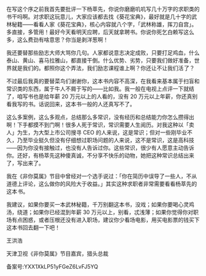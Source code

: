 在写这个序之前我首先要批评一下杨萃先，你说你磨磨叽叽写几十万字的求职类的书干吗啊。对求职这玩意儿，大家应该都去找《葵花宝典》，最好就是几十字的武林秘籍——看看人家《葵花宝典》，核心内容就八个字，「武林称雄，挥刀自宫」。多直接，多管用！最好今天看明天应聘，后天就拿聘书。你说你死乞白赖写这么多，这么费劲有啥意思？你当是剥洋葱啊！

我还要替那些励志大师大骂你几句。人家都说意志决定成败，只要打足鸡血，什么泰山、黄山、喜马拉雅山，都直接干倒。什么优势、劣势，只要我们做好准备，世界就是我们的。都照你这个弄法，我们励志课程谁上啊？你还让不让我们活 了？

不过最后我真的要替菜鸟们谢谢你，这本书内容不高深，在我看来基本属于扫盲和常识类的东西，属于牛人不屑于写的——比如我。我一般在电视上点评一下就结了，咱写书也是给年薪 20 万元以上的人看的，没有 20 万元以上年薪，你还真别看我写的书。话说回来，这本书一般的人还真写不了。

这么多案例，这么多观点，总结那么多常识，没有经历和总结能力你怎么攒得出啊！下手都摸不到门啊！很多人死于常识，常识需要人生阅历。对我这种以「卖人」为生，为大型上市公司搜寻 CEO 的人来说，这是常识；但对一些刚毕业不久，乃至毕业挺久但没有仔细想过职场问题的人来说，这不是常识，这是高科技——因为你没有接触过，也没有人告诉过你。这些常识，很少有人愿意主动告诉你。还好，有杨萃先这种傻真诚，不分享不快乐的动物，她把这种常识总结出来了，写出来了。

我在《非你莫属》节目中曾经对一个选手说过：「你在简历中误导了一些人，不从道德上评论，这么做你的风险大于收益。」其实这种求职者非常需要看看杨萃先的这本 书。

我建议，如果你要买一本武林秘籍，千万别翻这本书，没戏；如果你要喝心灵鸡汤，绕道；如果你已经混到年薪 30 万元以上，别看，忒浅薄；如果你觉得你对职场有点困惑，或者压根还没有进入职场，建议你少看场电影，用买电影票的钱买下这本书回去翻一下吧！

王洪浩

天津卫视《非你莫属》节目嘉宾，猎头总裁

备案号:YXX1XkLP51yFGeZ6LvFJ5YQ